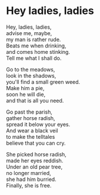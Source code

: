 # Hey ladies, ladies

Hey, ladies, ladies,   
advise me, maybe,  
my man is rather rude.  
Beats me when drinking,  
and comes home stinking.  
Tell me what I shall do.

Go to the meadows,  
look in the shadows,  
you'll find a small green weed.  
Make him a pie,  
soon he will die,  
and that is all you need.

Go past the parish,  
gather horse radish,  
spread it below your eyes.  
And wear a black veil  
to make the telltales  
believe that you can cry.

She picked horse radish,  
made her eyes reddish.  
Under an old pear tree,  
no longer married,  
she had him burried.  
Finally, she is free.
